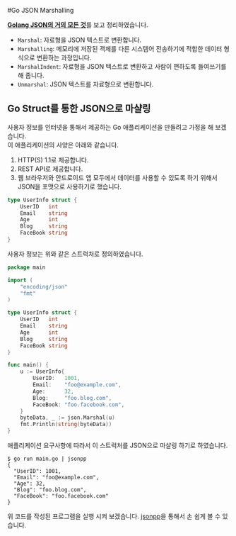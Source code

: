 #Go JSON Marshalling

[**Golang JSON의 거의 모든 것**](https://www.joinc.co.kr/w/man/12/golang/json)를 보고 정리하였습니다.

- `Marshal`: 자료형을 JSON 텍스트로 변환합니다.
- `Marshalling`: 메모리에 저장된 객체를 다른 시스템어 전송하기에 적합한 데이터 형식으로 변환하는 과정입니다.
- `MarshalIndent`: 자료형을 JSON 텍스트로 변환하고 사람이 편하도록 들여쓰기를 해 줍니다.
- `Unmarshal`: JSON 텍스트를 자료형으로 변환합니다.

## Go Struct를 통한 JSON으로 마샬링
사용자 정보를 인터넷을 통해서 제공하는 Go 애플리케이션을 만들려고 가정을 해 보겠습니다.  
이 애플리케이션의 사양은 아래와 같습니다.
1. HTTP(S) 1.1로 제공합니다.
2. REST API로 제공합니다.
3. 웹 브라우저와 안드로이드 앱 모두에서 데이터를 사용할 수 있도록 하기 위해서 JSON을 포맷으로 사용하기로 했습니다.

```go
type UserInfo struct {
    UserID   int
    Email    string
    Age      int
    Blog     string
    FaceBook string
}
```
사용자 정보는 위와 같은 스트럭처로 정의하였습니다.

```go
package main

import (
    "encoding/json"
    "fmt"
)

type UserInfo struct {
    UserID   int
    Email    string
    Age      int
    Blog     string
    FaceBook string
}

func main() {
    u := UserInfo{
        UserID:   1001,
        Email:    "foo@example.com",
        Age:      32,
        Blog:     "foo.blog.com",
        FaceBook: "foo.facebook.com",
    }
    byteData, _ := json.Marshal(u)
    fmt.Println(string(byteData))
}
```
애플리케이션 요구사항에 따라서 이 스트럭처를 JSON으로 마샬링 하기로 하였습니다.

```shell
$ go run main.go | jsonpp
{
  "UserID": 1001,
  "Email": "foo@example.com",
  "Age": 32,
  "Blog": "foo.blog.com",
  "FaceBook": "foo.facebook.com"
}
```
위 코드를 작성된 프로그램을 실행 시켜 보겠습니다. [jsonpp](https://jmhodges.github.io/jsonpp/)을 통해서 손 쉽게 볼 수 있습니다.